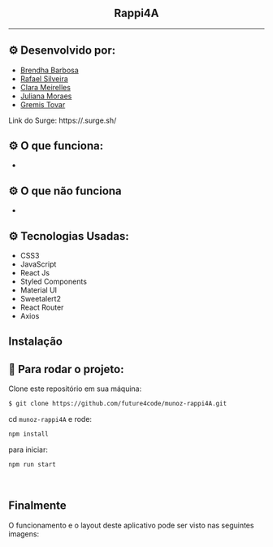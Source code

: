 <h2 align="center">Rappi4A</h2>

<hr/>

## ⚙️ Desenvolvido por: 
- [Brendha Barbosa](https://github.com/BrendhaLuizaB)
- [Rafael Silveira](https://github.com/rafaelsilveeira)
- [Clara Meirelles](https://github.com/ClaraMeirelles)
- [Juliana Moraes](https://github.com/jhmoraes)
- [Gremis Tovar](https://github.com/Gremis)

Link do Surge: https://.surge.sh/

## ⚙️ O que funciona:
- 

## ⚙️ O que não funciona
- 

## ⚙️ Tecnologias Usadas:
- CSS3
- JavaScript
- React Js
- Styled Components
- Material UI
- Sweetalert2
- React Router
- Axios

## Instalação

## 🏁 Para rodar o projeto:

Clone este repositório em sua máquina:

```bash
$ git clone https://github.com/future4code/munoz-rappi4A.git
```

cd `munoz-rappi4A` e rode:

```bash
npm install
```

para iniciar:

```bash
npm run start
```

<br/>

## Finalmente

O funcionamento e o layout deste aplicativo pode ser visto nas seguintes imagens: